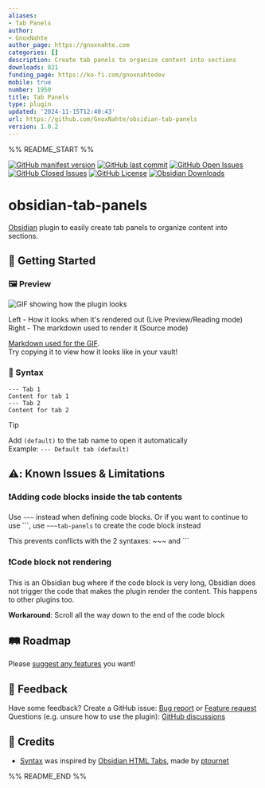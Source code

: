 ```yaml
---
aliases:
- Tab Panels
author:
- GnoxNahte
author_page: https://gnoxnahte.com
categories: []
description: Create tab panels to organize content into sections
downloads: 821
funding_page: https://ko-fi.com/gnoxnahtedev
mobile: true
number: 1950
title: Tab Panels
type: plugin
updated: '2024-11-15T12:40:43'
url: https://github.com/GnoxNahte/obsidian-tab-panels
version: 1.0.2
---
```


%% README_START %%

[![GitHub manifest version](https://img.shields.io/github/manifest-json/v/gnoxnahte/obsidian-tab-panels)](../../releases)
[![GitHub last commit](https://img.shields.io/github/last-commit/gnoxnahte/obsidian-tab-panels)](../../commits/main/)
[![GitHub Open Issues](https://img.shields.io/github/issues/gnoxnahte/obsidian-tab-panels)](../../issues)
[![GitHub Closed Issues](https://img.shields.io/github/issues-closed/gnoxnahte/obsidian-tab-panels)](../../issues?q=is%3Aissue+is%3Aclosed)
[![GitHub License](https://img.shields.io/github/license/gnoxnahte/obsidian-tab-panels)](/LICENSE)
[![Obsidian Downloads](https://img.shields.io/badge/dynamic/json?url=https%3A%2F%2Fraw.githubusercontent.com%2Fobsidianmd%2Fobsidian-releases%2Fmaster%2Fcommunity-plugin-stats.json&query=%24%5B%22tab-panels%22%5D.downloads&logo=obsidian&logoColor=a88bfa&label=downloads&color=a88bfa)](https://obsidian.md/plugins?id=tab-panels)

# obsidian-tab-panels
[Obsidian](https://obsidian.md/) plugin to easily create tab panels to organize content into sections.

## 🚀 Getting Started
### 🖼️ Preview
![GIF showing how the plugin looks](https://raw.githubusercontent.com/GnoxNahte/obsidian-tab-panels/HEAD/readme-assets/tab-panels-preview.gif)

Left - How it looks when it's rendered out (Live Preview/Reading mode) <br>
Right - The markdown used to render it (Source mode)

[Markdown used for the GIF](/readme-assets/preview-markdown.md). <br>
Try copying it to view how it looks like in your vault!

### 📝 Syntax 
```tab-panels
--- Tab 1
Content for tab 1
--- Tab 2
Content for tab 2
```

> [!Tip]
> Add `(default)` to the tab name to open it automatically <br>
> Example: `--- Default tab (default)`
> 

<!-- TODO: ### :sparkles: Features -->

<!-- TODO: ### :art: Styles -->

## ⚠️: Known Issues & Limitations

### ❗Adding code blocks inside the tab contents
Use `~~~` instead when defining code blocks. Or if you want to continue to use \```, use `~~~tab-panels` to create the code block instead

This prevents conflicts with the 2 syntaxes: ~~~ and ```

### ❗Code block not rendering
This is an Obsidian bug where if the code block is very long, Obsidian does not trigger the code that makes the plugin render the content. This happens to other plugins too.

**Workaround**: Scroll all the way down to the end of the code block

## 🛤️ Roadmap
Please [suggest any features](../../issues/new/choose) you want!

## 💬 Feedback
Have some feedback? Create a GitHub issue: [Bug report](https://github.com/GnoxNahte/obsidian-tab-panels/issues/new?template=bug-report.yml) or [Feature request](https://github.com/GnoxNahte/obsidian-tab-panels/issues/new?template=feature-request.md)
Questions (e.g. unsure how to use the plugin): [GitHub discussions](https://github.com/GnoxNahte/obsidian-tab-panels/discussions)

## 🌟 Credits
- [Syntax](#-syntax) was inspired by [Obsidian HTML Tabs](https://github.com/ptournet/obsidian-html-tabs), made by [ptournet](https://github.com/ptournet)

%% README_END %%